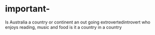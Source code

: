 # important-
Is Australia a country or continent
an out going extrovertedintrovert who enjoys reading, music and food 
is it a country in a country 
